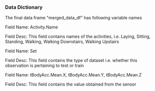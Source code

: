### Data Dictionary

The final data frame "merged_data_df" has following variable names

Field Name: Activity.Name

Field Desc: This field contains names of the activities, i.e. Laying, Sitting, Standing, Walking, Walking Downstairs, Walking Upstairs

Field Name: Set

Field Desc: This field contains the type of dataset i.e. whether this observation is pertaining to test or train

Field Name: tBodyAcc.Mean.X, tBodyAcc.Mean.Y, tBodyAcc.Mean.Z

Field Desc: This field contains the value obtained from the sensor
